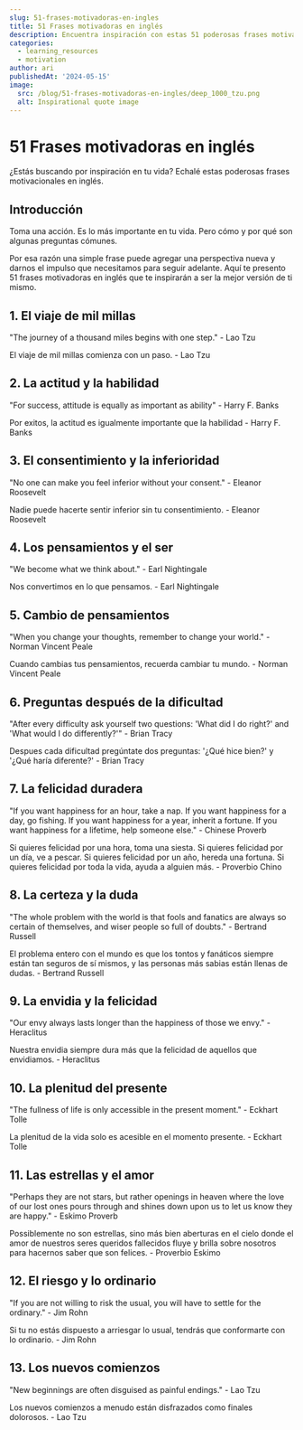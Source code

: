 ```yaml
---
slug: 51-frases-motivadoras-en-ingles
title: 51 Frases motivadoras en inglés
description: Encuentra inspiración con estas 51 poderosas frases motivacionales en inglés.
categories:
  - learning_resources
  - motivation
author: ari
publishedAt: '2024-05-15'
image:
  src: /blog/51-frases-motivadoras-en-ingles/deep_1000_tzu.png
  alt: Inspirational quote image
---
```


# 51 Frases motivadoras en inglés

¿Estás buscando por inspiración en tu vida? Echalé estas poderosas frases motivacionales en inglés.

## Introducción

Toma una acción. Es lo más importante en tu vida. Pero cómo y por qué son algunas preguntas cómunes. 

Por esa razón una simple frase puede agregar una perspectiva nueva y darnos el impulso que necesitamos para seguir adelante. Aquí te presento 51 frases motivadoras en inglés que te inspirarán a ser la mejor versión de ti mismo.

## 1. El viaje de mil millas
"The journey of a thousand miles begins with one step." - Lao Tzu

El viaje de mil millas comienza con un paso. - Lao Tzu

## 2. La actitud y la habilidad
"For success, attitude is equally as important as ability" - Harry F. Banks

Por exitos, la actitud es igualmente importante que la habilidad - Harry F. Banks

## 3. El consentimiento y la inferioridad
"No one can make you feel inferior without your consent." - Eleanor Roosevelt

Nadie puede hacerte sentir inferior sin tu consentimiento. - Eleanor Roosevelt

## 4. Los pensamientos y el ser
"We become what we think about." - Earl Nightingale

Nos convertimos en lo que pensamos. - Earl Nightingale

## 5. Cambio de pensamientos
"When you change your thoughts, remember to change your world." - Norman Vincent Peale

Cuando cambias tus pensamientos, recuerda cambiar tu mundo. - Norman Vincent Peale

## 6. Preguntas después de la dificultad
"After every difficulty ask yourself two questions: 'What did I do right?' and 'What would I do differently?'" - Brian Tracy

Despues cada dificultad pregúntate dos preguntas: '¿Qué hice bien?' y '¿Qué haría diferente?' - Brian Tracy

## 7. La felicidad duradera
"If you want happiness for an hour, take a nap. If you want happiness for a day, go fishing. If you want happiness for a year, inherit a fortune. If you want happiness for a lifetime, help someone else." - Chinese Proverb

Si quieres felicidad por una hora, toma una siesta. Si quieres felicidad por un día, ve a pescar. Si quieres felicidad por un año, hereda una fortuna. Si quieres felicidad por toda la vida, ayuda a alguien más. - Proverbio Chino

## 8. La certeza y la duda
"The whole problem with the world is that fools and fanatics are always so certain of themselves, and wiser people so full of doubts." - Bertrand Russell

El problema entero con el mundo es que los tontos y fanáticos siempre están tan seguros de sí mismos, y las personas más sabias están llenas de dudas. - Bertrand Russell

## 9. La envidia y la felicidad
"Our envy always lasts longer than the happiness of those we envy." - Heraclitus

Nuestra envidia siempre dura más que la felicidad de aquellos que envidiamos. - Heraclitus

## 10. La plenitud del presente
"The fullness of life is only accessible in the present moment." - Eckhart Tolle

La plenitud de la vida solo es acesible en el momento presente. - Eckhart Tolle

## 11. Las estrellas y el amor
"Perhaps they are not stars, but rather openings in heaven where the love of our lost ones pours through and shines down upon us to let us know they are happy." - Eskimo Proverb

Possiblemente no son estrellas, sino más bien aberturas en el cielo donde el amor de nuestros seres queridos fallecidos fluye y brilla sobre nosotros para hacernos saber que son felices. - Proverbio Eskimo

## 12. El riesgo y lo ordinario
"If you are not willing to risk the usual, you will have to settle for the ordinary." - Jim Rohn

Si tu no estás dispuesto a arriesgar lo usual, tendrás que conformarte con lo ordinario. - Jim Rohn

## 13. Los nuevos comienzos
"New beginnings are often disguised as painful endings." - Lao Tzu

Los nuevos comienzos a menudo están disfrazados como finales dolorosos. - Lao Tzu
